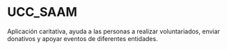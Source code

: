 # UCC_SAAM
Aplicación caritativa, ayuda a las personas a realizar voluntariados, enviar donativos y apoyar eventos de diferentes entidades.

